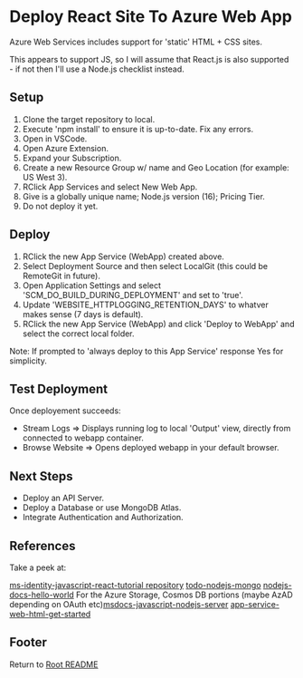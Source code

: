 # Deploy React Site To Azure Web App

Azure Web Services includes support for 'static' HTML + CSS sites.

This appears to support JS, so I will assume that React.js is also supported - if not then I'll use a Node.js checklist instead.

## Setup

1. Clone the target repository to local.
1. Execute 'npm install' to ensure it is up-to-date. Fix any errors.
1. Open in VSCode.
1. Open Azure Extension.
1. Expand your Subscription.
1. Create a new Resource Group w/ name and Geo Location (for example: US West 3).
1. RClick App Services and select New Web App.
1. Give is a globally unique name; Node.js version (16); Pricing Tier.
1. Do not deploy it yet.

## Deploy

1. RClick the new App Service (WebApp) created above.
1. Select Deployment Source and then select LocalGit (this could be RemoteGit in future).
1. Open Application Settings and select 'SCM_DO_BUILD_DURING_DEPLOYMENT' and set to 'true'.
1. Update 'WEBSITE_HTTPLOGGING_RETENTION_DAYS' to whatver makes sense (7 days is default).
1. RClick the new App Service (WebApp) and click 'Deploy to WebApp' and select the correct local folder.

Note: If prompted to 'always deploy to this App Service' response Yes for simplicity.

## Test Deployment

Once deployement succeeds:

- Stream Logs => Displays running log to local 'Output' view, directly from connected to webapp container.
- Browse Website => Opens deployed webapp in your default browser.

## Next Steps

- Deploy an API Server.
- Deploy a Database or use MongoDB Atlas.
- Integrate Authentication and Authorization.

## References

Take a peek at:

[ms-identity-javascript-react-tutorial repository](https://github.com/Azure-Samples/ms-identity-javascript-react-tutorial)
[todo-nodejs-mongo](https://github.com/Azure-Samples/todo-nodejs-mongo)
[nodejs-docs-hello-world](https://github.com/Azure-Samples/nodejs-docs-hello-world)
For the Azure Storage, Cosmos DB portions (maybe AzAD depending on OAuth etc)[msdocs-javascript-nodejs-server](https://github.com/Azure-Samples/msdocs-javascript-nodejs-server)
[app-service-web-html-get-started](https://github.com/Azure-Samples/app-service-web-html-get-started)

## Footer

Return to [Root README](../README.html)

